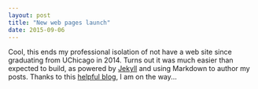 ```yaml
---
layout: post
title: "New web pages launch"
date: 2015-09-06
---
```


Cool, this ends my professional isolation of not have a web site since graduating from UChicago in 2014. Turns out it was much easier than expected to build, as powered by [Jekyll](http://jekyllrb.com) and using Markdown to author my posts. Thanks to this [helpful blog](http://jmcglone.com/guides/github-pages/), I am on the way...

